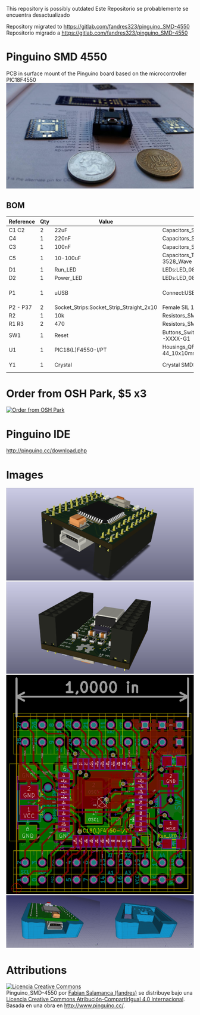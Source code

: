 This repository is possibly outdated
Este Repositorio se probablemente se encuentra desactualizado

Repository migrated to https://gitlab.com/fandres323/pinguino_SMD-4550
Repositorio migrado a https://gitlab.com/fandres323/pinguino_SMD-4550


# Pinguino SMD 4550

PCB in surface mount of the Pinguino board based on the microcontroller PIC18F4550 
![Pinguino_SMD-4550](/images/Pinguino_SMD-4550.jpg)

## BOM 
Reference | Qty | Value | Footprint | Package
----- | ---------- | -------- | -------- | --------
C1 C2  | 2 | 22uF | Capacitors_SMD:C_0805 | 0805
C4  | 1 | 220nF | Capacitors_SMD:C_0805 | 0805
C3  | 1 | 100nF | Capacitors_SMD:C_0805 | 0805
C5  | 1 | 10-100uF | Capacitors_Tantalum_SMD:TantalC_SizeB_EIA-3528_Wave | B 3528
D1  | 1 | Run_LED | LEDs:LED_0805 | 0805
D2  | 1 | Power_LED | LEDs:LED_0805 | 0805
P1  | 1 | uUSB | Connect:USB_Mini-B | USB Female mini B 
P2 - P37 | 2 | Socket_Strips:Socket_Strip_Straight_2x10 | Female SIL 10x2 Pin
R2  | 1 | 10k | Resistors_SMD:R_0805 | 0805
R1 R3  | 2 | 470 | Resistors_SMD:R_0805 | 0805
SW1  | 1 | Reset | Buttons_Switches_SMD:SW_SPST_REED_CT05-XXXX-G1 | Sw SMD 1181
U1  | 1 | PIC18(L)F4550-I/PT | Housings_QFP:TQFP-44_10x10mm_Pitch0.8mm | TQFP-44
Y1  | 1 | Crystal | Crystal SMD:Crystal_SMD_5032_2Pads | 5032 2 Pads

# Order from OSH Park, $5 x3 

<a href="https://oshpark.com/shared_projects/KjakyOM4"><img src="https://oshpark.com/assets/badge-5b7ec47045b78aef6eb9d83b3bac6b1920de805e9a0c227658eac6e19a045b9c.png" alt="Order from OSH Park"></img></a>

# Pinguino IDE


http://pinguino.cc/download.php

# Images
![3DF_Pinguino_SMD-4550](/images/3D_View-F.png)
![3DB_Pinguino_SMD-4550](/images/3D_View-B.png)
![PCB_Pinguino_SMD-4550](/images/PCB_Kicad.png)
![Cape_Pinguino_SMD-4550](/images/case-Pinguino_SMD-4550.png)

# Attributions
<a rel="license" href="http://creativecommons.org/licenses/by-sa/4.0/"><img alt="Licencia Creative Commons" style="border-width:0" src="https://i.creativecommons.org/l/by-sa/4.0/88x31.png" /></a><br /><span xmlns:dct="http://purl.org/dc/terms/" property="dct:title">Pinguino_SMD-4550</span> por <a xmlns:cc="http://creativecommons.org/ns#" href="https://github.com/fandres/pinguino_SMD-4550" property="cc:attributionName" rel="cc:attributionURL">Fabian Salamanca (fandres)</a> se distribuye bajo una <a rel="license" href="http://creativecommons.org/licenses/by-sa/4.0/">Licencia Creative Commons Atribución-CompartirIgual 4.0 Internacional</a>.<br />Basada en una obra en <a xmlns:dct="http://purl.org/dc/terms/" href="http://www.pinguino.cc/" rel="dct:source">http://www.pinguino.cc/</a>.
